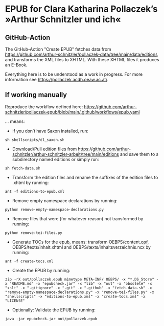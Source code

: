 # EPUB for Clara Katharina Pollaczek’s »Arthur Schnitzler und ich«

## GitHub-Action

The GitHub-Action "Create EPUB" fetches data from https://github.com/arthur-schnitzler/pollaczek-data/tree/main/data/editions and transforms the XML files to XHTML. With these XHTML files it produces an E-Book. 

Everything here is to be understood as a work in progress. For more information see https://pollaczek.acdh.oeaw.ac.at/.

## If working manually
Reproduce the workflow defined here: https://github.com/arthur-schnitzler/pollaczek-epub/blob/main/.github/workflows/epub.yaml

… means:

- If you don’t have Saxon installed, run:
```
sh shellscripts/dl_saxon.sh
```
- Download/Pull edition files from https://github.com/arthur-schnitzler/arthur-schnitzler-arbeit/tree/main/editions and save them to a subdirectory named editions or simply run:
```
sh fetch-data.sh
```
- Transform the edition files and rename the suffixes of the edition files to .xhtml by running:
```
ant -f editions-to-epub.xml
```
- Remove empty namespace declarations by running:
```
python remove-empty-namespace-declarations.py
```
- Remove files that were (for whatever reason) not transformed by running:
```
python remove-tei-files.py
```
- Generate TOCs for the epub, means: transform OEBPS/content.opf, OEBPS/texts/inhalt.xhtml and OEBPS/texts/inhaltsverzeichnis.ncx by running:
```
ant -f create-tocs.xml
```
- Create the EPUB by running:
```
zip -rX out/pollaczek.epub mimetype META-INF/ OEBPS/ -x "*.DS_Store" -x "README.md" -x "epubcheck.jar" -x "lib" -x "out" -x "obsolete" -x "xslt" -x ".gitignore" -x ".git" -x ".github" -x "fetch-data.sh" -x "remove-empty-namespace-declarations.py" -x "remove-tei-files.py" -x "shellscripts" -x "editions-to-epub.xml" -x "create-tocs.xml" -x "LICENSE"
```
- Optionally: Validate the EPUB by running:
```
java -jar epubcheck.jar out/pollaczek.epub
```
